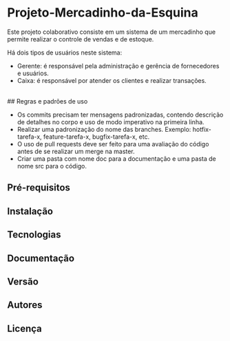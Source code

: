 # Projeto-Mercadinho-da-Esquina

Este projeto colaborativo consiste em um sistema de um mercadinho que permite realizar o controle de vendas e de estoque.

Há dois tipos de usuários neste sistema: 
- Gerente: é responsável pela administração e gerência de fornecedores e usuários.
- Caixa: é responsável por atender os clientes e realizar transações.

<br>
## Regras e padrões de uso

- Os commits precisam ter mensagens padronizadas, contendo descrição de detalhes no corpo e uso de modo imperativo na primeira linha.
- Realizar uma padronização do nome das branches. Exemplo: hotfix-tarefa-x, feature-tarefa-x, bugfix-tarefa-x, etc.
- O uso de pull requests deve ser feito para uma avaliação do código antes de se realizar um merge na master.
- Criar uma pasta com nome doc para a documentação e uma pasta de nome src para o código.

## Pré-requisitos

## Instalação

## Tecnologias

## Documentação

## Versão

## Autores

## Licença
